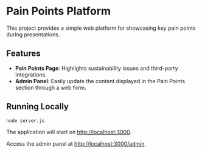 # Pain Points Platform

This project provides a simple web platform for showcasing key pain points during presentations.

## Features

- **Pain Points Page**: Highlights sustainability issues and third-party integrations.
- **Admin Panel**: Easily update the content displayed in the Pain Points section through a web form.

## Running Locally

```bash
node server.js
```

The application will start on [http://localhost:3000](http://localhost:3000).

Access the admin panel at [http://localhost:3000/admin](http://localhost:3000/admin).
